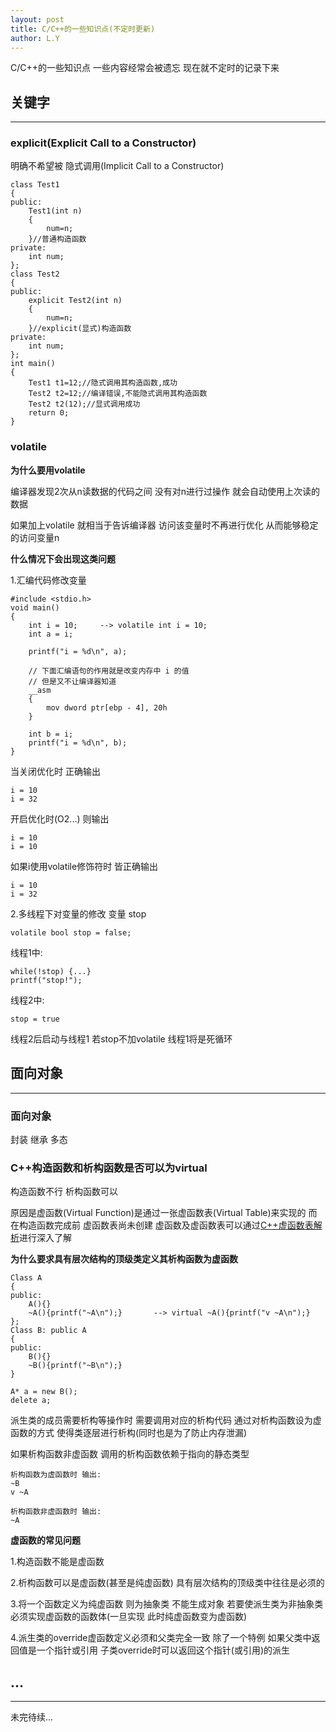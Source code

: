 ```yaml
---
layout: post
title: C/C++的一些知识点(不定时更新)
author: L.Y
---
```


C/C++的一些知识点 一些内容经常会被遗忘 现在就不定时的记录下来

## 关键字
-----

### explicit(Explicit Call to a Constructor)

明确不希望被 隐式调用(Implicit Call to a Constructor)

```
class Test1
{
public:
    Test1(int n)
    {
        num=n;
    }//普通构造函数
private:
    int num;
};
class Test2
{
public:
    explicit Test2(int n)
    {
        num=n;
    }//explicit(显式)构造函数
private:
    int num;
};
int main()
{
    Test1 t1=12;//隐式调用其构造函数,成功
    Test2 t2=12;//编译错误,不能隐式调用其构造函数
    Test2 t2(12);//显式调用成功
    return 0;
}
```

### volatile

**为什么要用volatile**

编译器发现2次从n读数据的代码之间 没有对n进行过操作 就会自动使用上次读的数据

如果加上volatile 就相当于告诉编译器 访问该变量时不再进行优化 从而能够稳定的访问变量n

**什么情况下会出现这类问题**

1.汇编代码修改变量
```
#include <stdio.h>
void main()
{
    int i = 10;		--> volatile int i = 10;
    int a = i;

    printf("i = %d\n", a);

    // 下面汇编语句的作用就是改变内存中 i 的值
    // 但是又不让编译器知道
    __asm 
    {
        mov dword ptr[ebp - 4], 20h
    }

    int b = i;
    printf("i = %d\n", b);
}
```

当关闭优化时 正确输出
```
i = 10
i = 32
```

开启优化时(O2...) 则输出
```
i = 10
i = 10
```

如果i使用volatile修饰符时 皆正确输出
```
i = 10
i = 32
```

2.多线程下对变量的修改
变量 stop
```
volatile bool stop = false;
```

线程1中:
```
while(!stop) {...}
printf("stop!");
```

线程2中:
```
stop = true
```

线程2后启动与线程1 若stop不加volatile 线程1将是死循环

## 面向对象
-----

### 面向对象
封装 继承 多态

### C++构造函数和析构函数是否可以为virtual
构造函数不行 析构函数可以

原因是虚函数(Virtual Function)是通过一张虚函数表(Virtual Table)来实现的 而在构造函数完成前 虚函数表尚未创建 虚函数及虚函数表可以通过[C++虚函数表解析](http://blog.csdn.net/haoel/article/details/1948051/)进行深入了解

**为什么要求具有层次结构的顶级类定义其析构函数为虚函数**
```
Class A
{
public:
    A(){}
    ~A(){printf("~A\n");}		--> virtual ~A(){printf("v ~A\n");}
};
Class B: public A
{
public:
    B(){}
    ~B(){printf("~B\n");}
}

A* a = new B();
delete a;
```
派生类的成员需要析构等操作时 需要调用对应的析构代码 通过对析构函数设为虚函数的方式 使得类逐层进行析构(同时也是为了防止内存泄漏)

如果析构函数非虚函数 调用的析构函数依赖于指向的静态类型
```
析构函数为虚函数时 输出:
~B
v ~A

析构函数非虚函数时 输出:
~A
```

**虚函数的常见问题**

1.构造函数不能是虚函数

2.析构函数可以是虚函数(甚至是纯虚函数) 具有层次结构的顶级类中往往是必须的

3.将一个函数定义为纯虚函数 则为抽象类 不能生成对象 若要使派生类为非抽象类 必须实现虚函数的函数体(一旦实现 此时纯虚函数变为虚函数)

4.派生类的override虚函数定义必须和父类完全一致 除了一个特例 如果父类中返回值是一个指针或引用 子类override时可以返回这个指针(或引用)的派生

## ...
-----

未完待续...